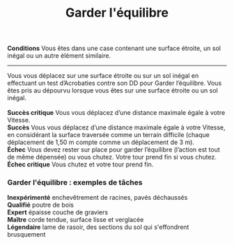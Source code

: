 ﻿---
title: Garder l'équilibre
titleEn: Balance
id: M76ycLAqHoAgbcej
group: actions
---
<p><span id="ctl00_MainContent_DetailedOutput"><strong>Conditions</strong> Vous êtes dans une case contenant une surface étroite, un sol inégal ou un autre élément similaire.</span></p><hr><p>Vous vous déplacez sur une surface étroite ou sur un sol inégal en effectuant un test d’Acrobaties contre son DD pour Garder l’équilibre. Vous êtes pris au dépourvu lorsque vous êtes sur une surface étroite ou un sol inégal.<br><br><strong>Succès critique</strong> Vous vous déplacez d’une distance maximale égale à votre Vitesse.<br><strong>Succès</strong> Vous vous déplacez d’une distance maximale égale à votre Vitesse, en considérant la surface traversée comme un terrain difficile (chaque déplacement de 1,50 m compte comme un déplacement de 3 m).<br><strong>Échec</strong> Vous devez rester sur place pour garder l’équilibre (l’action est tout de même dépensée) ou vous chutez. Votre tour prend fin si vous chutez.<br><strong>Échec critique</strong> Vous chutez et votre tour prend fin.</p><h3 class="title">Garder l'équilibre : exemples de tâches</h3><p><strong>Inexpérimenté</strong> enchevêtrement de racines, pavés déchaussés<br><strong>Qualifié</strong> poutre de bois<br><strong>Expert</strong> épaisse couche de graviers<br><strong>Maître</strong> corde tendue, surface lisse et verglacée<br><strong>Légendaire</strong> lame de rasoir, des sections du sol qui s'effondrent brusquement&nbsp;</p>
